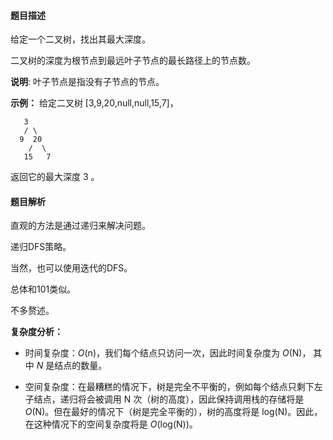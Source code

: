 #### 题目描述

给定一个二叉树，找出其最大深度。

二叉树的深度为根节点到最远叶子节点的最长路径上的节点数。

**说明**: 叶子节点是指没有子节点的节点。

**示例：**
给定二叉树 [3,9,20,null,null,15,7]，

```
   3
   / \
  9  20
    /  \
   15   7
```

返回它的最大深度 3 。

#### 题目解析

直观的方法是通过递归来解决问题。

递归DFS策略。

当然，也可以使用迭代的DFS。

总体和101类似。

不多赘述。

**复杂度分析：**

- 时间复杂度：*O*(n)，我们每个结点只访问一次，因此时间复杂度为 *O*(N)， 其中 *N* 是结点的数量。

- 空间复杂度：在最糟糕的情况下，树是完全不平衡的，例如每个结点只剩下左子结点，递归将会被调用 N 次（树的高度），因此保持调用栈的存储将是 *O*(N)。但在最好的情况下（树是完全平衡的），树的高度将是 log(N)。因此，在这种情况下的空间复杂度将是 *O*(log(N))。

  